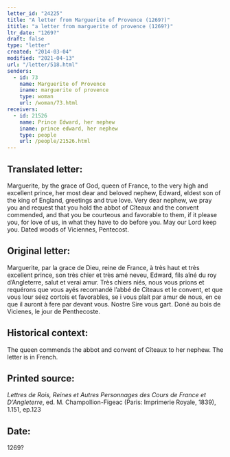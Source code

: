 ```yaml
---
letter_id: "24225"
title: "A letter from Marguerite of Provence (1269?)"
ititle: "a letter from marguerite of provence (1269?)"
ltr_date: "1269?"
draft: false
type: "letter"
created: "2014-03-04"
modified: "2021-04-13"
url: "/letter/518.html"
senders:
  - id: 73
    name: Marguerite of Provence
    iname: marguerite of provence
    type: woman
    url: /woman/73.html
receivers:
  - id: 21526
    name: Prince Edward, her nephew
    iname: prince edward, her nephew
    type: people
    url: /people/21526.html
---
```

<h2> Translated letter:</h2>Marguerite, by the grace of God, queen of France, to the very high and excellent prince, her most dear and beloved nephew, Edward, eldest son of the king of England, greetings and true love.
Very dear nephew, we pray you and request that you hold the abbot of Cîteaux and the convent commended, and that you be courteous and favorable to them, if it please you, for love of us, in what they have to do before you.  May our Lord keep you.
Dated woods of Viciennes, Pentecost.
<h2 class="mt-4"> Original letter:</h2>Marguerite, par la grace de Dieu, reine de France, à très haut et très excellent prince, son très chier et très amé neveu, Edward, fils aîné du roy d’Angleterre, salut et verai amur. Très chiers niés, nous vous prions et requérons que vous ayés recomandé l’abbé de Citeaus et le convent, et que vous lour séez cortois et favorables, se i vous plait par amur de nous, en ce que il auront à fere par devant vous. Nostre Sire vous gart. Doné au bois de Vicienes, le jour de Penthecoste.
<h2 class="mt-4"> Historical context:</h2>The queen commends the abbot and convent of Cîteaux to her nephew.  The letter is in French.
<h2 class="mt-4"> Printed source:</h2><p><em>Lettres de Rois, Reines et Autres Personnages des Cours de France et D'Angleterre</em>, ed. M. Champollion-Figeac (Paris: Imprimerie Royale, 1839), 1.151, ep.123</p><h2 class="mt-4"> Date:</h2>1269?